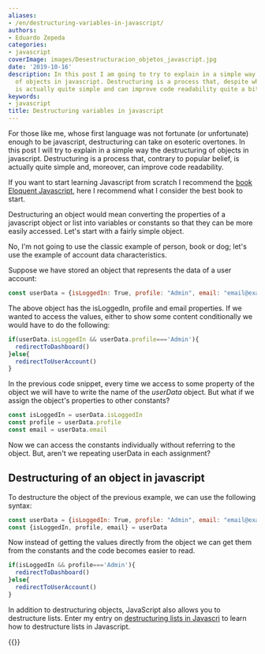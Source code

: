 ```yaml
---
aliases:
- /en/destructuring-variables-in-javascript/
authors:
- Eduardo Zepeda
categories:
- javascript
coverImage: images/Desestructuracion_objetos_javascript.jpg
date: '2019-10-16'
description: In this post I am going to try to explain in a simple way the destructuring
  of objects in javascript. Destructuring is a process that, despite what is believed,
  is actually quite simple and can improve code readability quite a bit.
keywords:
- javascript
title: Destructuring variables in javascript
---
```


For those like me, whose first language was not fortunate (or unfortunate) enough to be javascript, destructuring can take on esoteric overtones. In this post I will try to explain in a simple way the destructuring of objects in javascript. Destructuring is a process that, contrary to popular belief, is actually quite simple and, moreover, can improve code readability.

If you want to start learning Javascript from scratch I recommend the [book Eloquent Javascript](/en/javascript/the-best-book-for-learning-modern-javascript/), here I recommend what I consider the best book to start.

Destructuring an object would mean converting the properties of a javascript object or list into variables or constants so that they can be more easily accessed. Let's start with a fairly simple object.

No, I'm not going to use the classic example of person, book or dog; let's use the example of account data characteristics.

Suppose we have stored an object that represents the data of a user account:

```javascript
const userData = {isLoggedIn: True, profile: "Admin", email: "email@example.org"}
```

The above object has the isLoggedIn, profile and email properties. If we wanted to access the values, either to show some content conditionally we would have to do the following:

```javascript
if(userData.isLoggedIn && userData.profile==='Admin'){
  redirectToDashboard()
}else{
  redirectToUserAccount()
}
```

In the previous code snippet, every time we access to some property of the object we will have to write the name of the _userData_ object. But what if we assign the object's properties to other constants?

```javascript
const isLoggedIn = userData.isLoggedIn
const profile = userData.profile
const email = userData.email
```

Now we can access the constants individually without referring to the object. But, aren't we repeating userData in each assignment?

## Destructuring of an object in javascript

To destructure the object of the previous example, we can use the following syntax:

```javascript
const userData = {isLoggedIn: True, profile: "Admin", email: "email@example.org"}
const {isLoggedIn, profile, email} = userData
```

Now instead of getting the values directly from the object we can get them from the constants and the code becomes easier to read.

```javascript
if(isLoggedIn && profile==='Admin'){
  redirectToDashboard()
}else{
  redirectToUserAccount()
}
```

In addition to destructuring objects, JavaScript also allows you to destructure lists. Enter my entry on [destructuring lists in Javascri](/en/javascript/destructuring-lists-in-javascript/) to learn how to destructure lists in Javascript.

{{<ad>}}